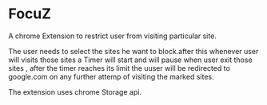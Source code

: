 # FocuZ
A chrome Extension to restrict user from visiting particular site.

The user needs to select the sites he want to block.after this whenever user will visits those sites a Timer will start and will pause when user exit those sites , after the timer reaches its limit the uuser will be redirected to google.com on any further attemp of visiting the marked sites.

The extension uses chrome Storage api.


